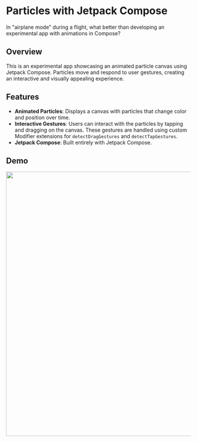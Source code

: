 # Particles with Jetpack Compose
In "airplane mode" during a flight, what better than developing an experimental app with animations in Compose?
## Overview
This is an experimental app showcasing an animated particle canvas using Jetpack Compose. Particles move and respond to user gestures, creating an interactive and visually appealing experience.

## Features
- **Animated Particles**: Displays a canvas with particles that change color and position over time.
- **Interactive Gestures**: Users can interact with the particles by tapping and dragging on the canvas. These gestures are handled using custom Modifier extensions for `detectDragGestures` and `detectTapGestures`.
- **Jetpack Compose**: Built entirely with Jetpack Compose.

## Demo
<img src="https://github.com/user-attachments/assets/85e70bb1-01a5-4db6-bd10-d0afd970d62c" height="720"/>
